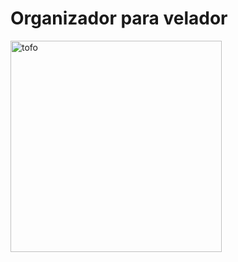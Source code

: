 # Organizador para velador

<img width="338" alt="tofo" src="https://github.com/user-attachments/assets/c59c6401-e2ae-410b-b95d-7817eba0e0b1">
